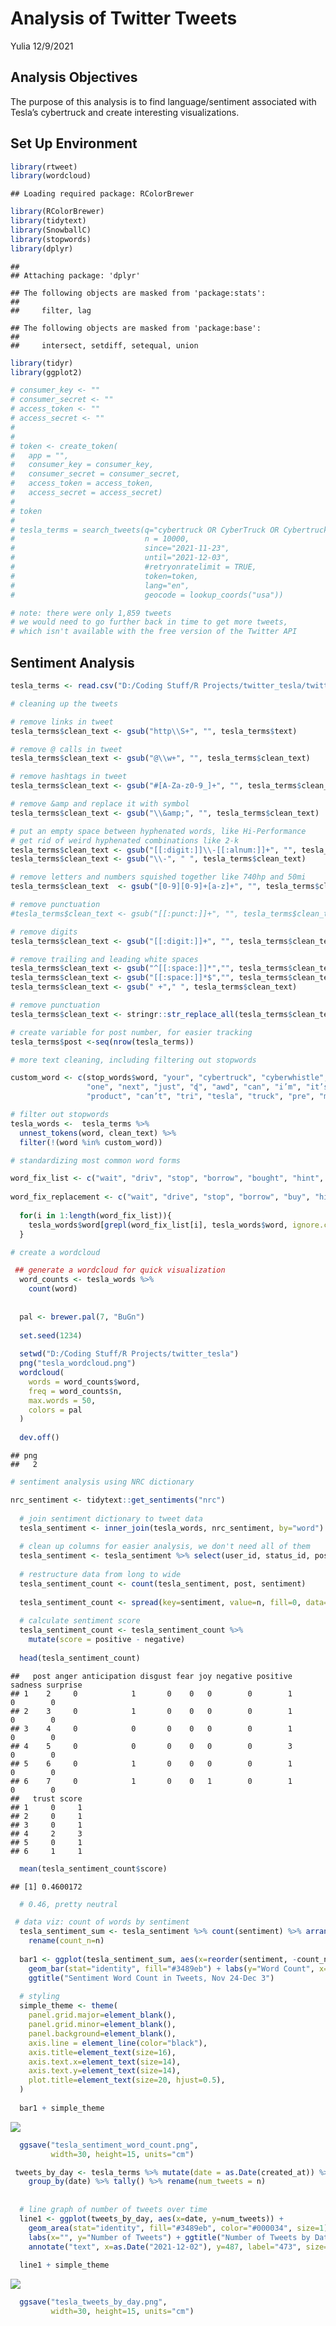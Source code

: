 Analysis of Twitter Tweets
================
Yulia
12/9/2021

## Analysis Objectives

The purpose of this analysis is to find language/sentiment associated
with Tesla’s cybertruck and create interesting visualizations.

## Set Up Environment

``` r
library(rtweet)
library(wordcloud)
```

    ## Loading required package: RColorBrewer

``` r
library(RColorBrewer)
library(tidytext)
library(SnowballC)
library(stopwords)
library(dplyr)
```

    ## 
    ## Attaching package: 'dplyr'

    ## The following objects are masked from 'package:stats':
    ## 
    ##     filter, lag

    ## The following objects are masked from 'package:base':
    ## 
    ##     intersect, setdiff, setequal, union

``` r
library(tidyr)
library(ggplot2)
```

``` r
# consumer_key <- ""
# consumer_secret <- ""
# access_token <- ""
# access_secret <- ""    
# 
# 
# token <- create_token(
#   app = "",
#   consumer_key = consumer_key,
#   consumer_secret = consumer_secret,
#   access_token = access_token,
#   access_secret = access_secret)
# 
# token
# 
# tesla_terms = search_tweets(q="cybertruck OR CyberTruck OR Cybertruck",
#                             n = 10000,
#                             since="2021-11-23",
#                             until="2021-12-03",
#                             #retryonratelimit = TRUE,
#                             token=token,
#                             lang="en",
#                             geocode = lookup_coords("usa"))

# note: there were only 1,859 tweets
# we would need to go further back in time to get more tweets,
# which isn't available with the free version of the Twitter API
```

## Sentiment Analysis

``` r
tesla_terms <- read.csv("D:/Coding Stuff/R Projects/twitter_tesla/twitter_data/tesla_tweets_11232021_12032021.csv")

# cleaning up the tweets

# remove links in tweet
tesla_terms$clean_text <- gsub("http\\S+", "", tesla_terms$text)

# remove @ calls in tweet
tesla_terms$clean_text <- gsub("@\\w+", "", tesla_terms$clean_text)

# remove hashtags in tweet
tesla_terms$clean_text <- gsub("#[A-Za-z0-9_]+", "", tesla_terms$clean_text)

# remove &amp and replace it with symbol
tesla_terms$clean_text <- gsub("\\&amp;", "", tesla_terms$clean_text)

# put an empty space between hyphenated words, like Hi-Performance
# get rid of weird hyphenated combinations like 2-k
tesla_terms$clean_text <- gsub("[[:digit:]]\\-[[:alnum:]]+", "", tesla_terms$clean_text)
tesla_terms$clean_text <- gsub("\\-", " ", tesla_terms$clean_text)

# remove letters and numbers squished together like 740hp and 50mi
tesla_terms$clean_text  <- gsub("[0-9][0-9]+[a-z]+", "", tesla_terms$clean_text)

# remove punctuation
#tesla_terms$clean_text <- gsub("[[:punct:]]+", "", tesla_terms$clean_text)

# remove digits
tesla_terms$clean_text <- gsub("[[:digit:]]+", "", tesla_terms$clean_text)

# remove trailing and leading white spaces
tesla_terms$clean_text <- gsub("^[[:space:]]*","", tesla_terms$clean_text)
tesla_terms$clean_text <- gsub("[[:space:]]*$","", tesla_terms$clean_text)
tesla_terms$clean_text <- gsub(" +"," ", tesla_terms$clean_text)

# remove punctuation
tesla_terms$clean_text <- stringr::str_replace_all(tesla_terms$clean_text, "[[:punct:]]", "")

# create variable for post number, for easier tracking
tesla_terms$post <-seq(nrow(tesla_terms))
```

``` r
# more text cleaning, including filtering out stopwords 

custom_word <- c(stop_words$word, "your", "cybertruck", "cyberwhistle", "cyberquad", "elon", "musk", "looks", "model",
                 "one", "next", "just", "ɖ", "awd", "can", "i’m", "it’s", "next", "tsla", "im", "rwd", "wheel", "teslas",
                 "product", "can’t", "tri", "tesla", "truck", "pre", "motor", "i’ll", "ill", "i’d", "whistle", "car", "telsa")

# filter out stopwords
tesla_words <-  tesla_terms %>%
  unnest_tokens(word, clean_text) %>%
  filter(!(word %in% custom_word))
```

``` r
# standardizing most common word forms

word_fix_list <- c("wait", "driv", "stop", "borrow", "bought", "hint", "launch", "make", "increas", "sell", "pay", "build", "million", "announc", "big", "think", "lov", "cost", "sold", "success", "ugl", "fast", "cheap", "brand", "impact", "split", "tech", "power", "batter", "suggest", "lmao", "lol", "stock", "steer")
  
word_fix_replacement <- c("wait", "drive", "stop", "borrow", "buy", "hint", "launch", "make", "increase", "sell", "pay", "build", "million", "announce", "big", "think", "love", "cost", "sell", "success", "ugly", "fast", "cheap", "brand", "impact", "split", "tech", "power", "battery", "suggest", "lol", "lol", "stock", "steer")
  
  for(i in 1:length(word_fix_list)){
    tesla_words$word[grepl(word_fix_list[i], tesla_words$word, ignore.case=FALSE)] <- word_fix_replacement[i]
  }
```

``` r
# create a wordcloud

 ## generate a wordcloud for quick visualization
  word_counts <- tesla_words %>% 
    count(word) 
  
  
  pal <- brewer.pal(7, "BuGn")
  
  set.seed(1234)
  
  setwd("D:/Coding Stuff/R Projects/twitter_tesla")
  png("tesla_wordcloud.png")
  wordcloud(
    words = word_counts$word, 
    freq = word_counts$n, 
    max.words = 50, 
    colors = pal
  )
    
  dev.off()
```

    ## png 
    ##   2

``` r
# sentiment analysis using NRC dictionary

nrc_sentiment <- tidytext::get_sentiments("nrc")
  
  # join sentiment dictionary to tweet data
  tesla_sentiment <- inner_join(tesla_words, nrc_sentiment, by="word")
  
  # clean up columns for easier analysis, we don't need all of them
  tesla_sentiment <- tesla_sentiment %>% select(user_id, status_id, post, screen_name, location, favorite_count, followers_count, text, word, sentiment)
                                              
  # restructure data from long to wide
  tesla_sentiment_count <- count(tesla_sentiment, post, sentiment)
  
  tesla_sentiment_count <- spread(key=sentiment, value=n, fill=0, data=tesla_sentiment_count)
  
  # calculate sentiment score
  tesla_sentiment_count <- tesla_sentiment_count %>%
    mutate(score = positive - negative)
  
  head(tesla_sentiment_count)
```

    ##   post anger anticipation disgust fear joy negative positive sadness surprise
    ## 1    2     0            1       0    0   0        0        1       0        0
    ## 2    3     0            1       0    0   0        0        1       0        0
    ## 3    4     0            0       0    0   0        0        1       0        0
    ## 4    5     0            0       0    0   0        0        3       0        0
    ## 5    6     0            1       0    0   0        0        1       0        0
    ## 6    7     0            1       0    0   1        0        1       0        0
    ##   trust score
    ## 1     0     1
    ## 2     0     1
    ## 3     0     1
    ## 4     2     3
    ## 5     0     1
    ## 6     1     1

``` r
  mean(tesla_sentiment_count$score)
```

    ## [1] 0.4600172

``` r
  # 0.46, pretty neutral
```

``` r
 # data viz: count of words by sentiment
  tesla_sentiment_sum <- tesla_sentiment %>% count(sentiment) %>% arrange(desc(n)) %>%
    rename(count_n=n)
  
  bar1 <- ggplot(tesla_sentiment_sum, aes(x=reorder(sentiment, -count_n), y=count_n, data=)) +
    geom_bar(stat="identity", fill="#3489eb") + labs(y="Word Count", x="Sentiment") +
    ggtitle("Sentiment Word Count in Tweets, Nov 24-Dec 3")
  
  # styling
  simple_theme <- theme(
    panel.grid.major=element_blank(),
    panel.grid.minor=element_blank(),
    panel.background=element_blank(),
    axis.line = element_line(color="black"),
    axis.title=element_text(size=16),
    axis.text.x=element_text(size=14),
    axis.text.y=element_text(size=14),
    plot.title=element_text(size=20, hjust=0.5),
  )
  
  bar1 + simple_theme
```

![](tesla_twitter_analysis_files/figure-gfm/unnamed-chunk-8-1.png)<!-- -->

``` r
  ggsave("tesla_sentiment_word_count.png",
         width=30, height=15, units="cm")
```

``` r
 tweets_by_day <- tesla_terms %>% mutate(date = as.Date(created_at)) %>%
    group_by(date) %>% tally() %>% rename(num_tweets = n)
  
  
  # line graph of number of tweets over time
  line1 <- ggplot(tweets_by_day, aes(x=date, y=num_tweets)) +
    geom_area(stat="identity", fill="#3489eb", color="#000034", size=1) +
    labs(x="", y="Number of Tweets") + ggtitle("Number of Tweets by Date") +
    annotate("text", x=as.Date("2021-12-02"), y=487, label="473", size=8)
  
  line1 + simple_theme
```

![](tesla_twitter_analysis_files/figure-gfm/unnamed-chunk-9-1.png)<!-- -->

``` r
  ggsave("tesla_tweets_by_day.png",
         width=30, height=15, units="cm")
```
